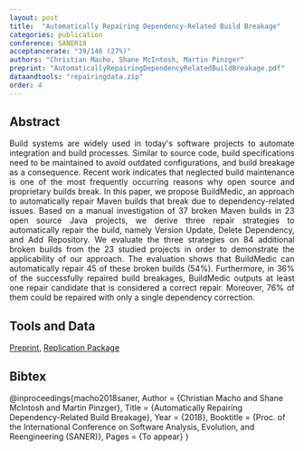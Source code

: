 ```yaml
---
layout: post
title:  "Automatically Repairing Dependency-Related Build Breakage"
categories: publication
conference: SANER18
acceptancerate: "39/146 (27%)"
authors: "Christian Macho, Shane McIntosh, Martin Pinzger"
preprint: "AutomaticallyRepairingDependencyRelatedBuildBreakage.pdf"
dataandtools: "repairingdata.zip"
order: 4
---
```

<h2>Abstract</h2>
<div style="text-align:justify">Build systems are widely used in today's software projects to automate integration and build processes. Similar to source code, build specifications need to be maintained to avoid outdated configurations, and build breakage as a consequence. Recent work indicates that neglected build maintenance is one of the most frequently occurring reasons why open source and proprietary builds break.
In this paper, we propose BuildMedic, an approach to automatically repair Maven builds that break due to dependency-related issues. Based on a manual investigation of 37 broken Maven builds in 23 open source Java projects, we derive three repair strategies to automatically repair the build, namely Version Update, Delete Dependency, and Add Repository. We evaluate the three strategies on 84 additional broken builds from the 23 studied projects in order to demonstrate the applicability of our approach. The evaluation shows that BuildMedic can automatically repair 45 of these broken builds (54%). Furthermore, in 36% of the successfully repaired build breakages, BuildMedic outputs at least one repair candidate that is considered a correct repair. Moreover, 76% of them could be repaired with only a single dependency correction.</div>
<h2>Tools and Data</h2>
<div>
<a href="{{ site.url }}/preprints/AutomaticallyRepairingDependencyRelatedBuildBreakage.pdf" target="_blank">Preprint</a>, 
<a href="{{ site.url }}/preprints/repairingdata.zip" target="_blank">Replication Package</a>
</div>
<h2>Bibtex</h2>
@inproceedings{macho2018saner,
  Author = {Christian Macho and Shane McIntosh and Martin Pinzger},
  Title = {Automatically Repairing Dependency-Related Build Breakage},
  Year = {2018},
  Booktitle = {Proc. of the International Conference on Software Analysis, Evolution, and Reengineering (SANER)},
  Pages = {To appear}
}

